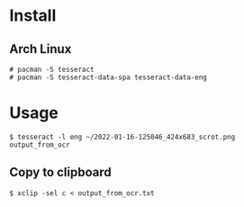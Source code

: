 # Install
## Arch Linux
```
# pacman -S tesseract
# pacman -S tesseract-data-spa tesseract-data-eng
```

# Usage
```
$ tesseract -l eng ~/2022-01-16-125046_424x683_scrot.png output_from_ocr
```

## Copy to clipboard
```
$ xclip -sel c < output_from_ocr.txt
```
